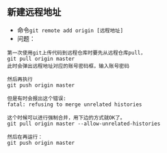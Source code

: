 ## 新建远程地址

* 命令`git remote add origin [远程地址]`
* 问题：
```
第一次使用git上传代码到远程仓库时要先从远程仓库pull，
git pull origin master
此时会弹出远程地址对应的账号密码框，输入账号密码

然后再执行
git push origin master

但是有时会报出这个错误:
fatal: refusing to merge unrelated histories

这个时候可以进行强制合并，用下边的方式就OK了。
git pull origin master --allow-unrelated-histories

然后在再运行：
git push origin master
```

